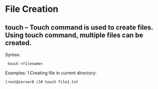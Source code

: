 # File Creation
## touch – Touch command is used to create files. Using touch command, multiple files can be created.
Syntax:
```
 touch <filename>
```
Examples:
1.Creating file in current directory:
```
[root@server0 /]# touch file1.txt
```
